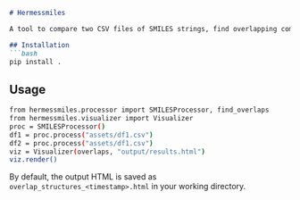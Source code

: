 ```markdown
# Hermessmiles

A tool to compare two CSV files of SMILES strings, find overlapping compounds by InChIKey prefix, and generate an HTML visualization of matching structures.

## Installation
```bash
pip install .
```

## Usage
```bash
from hermessmiles.processor import SMILESProcessor, find_overlaps
from hermessmiles.visualizer import Visualizer
proc = SMILESProcessor()
df1 = proc.process("assets/df1.csv")
df2 = proc.process("assets/df1.csv")
viz = Visualizer(overlaps, "output/results.html")
viz.render()
```

By default, the output HTML is saved as `overlap_structures_<timestamp>.html` in your working directory.